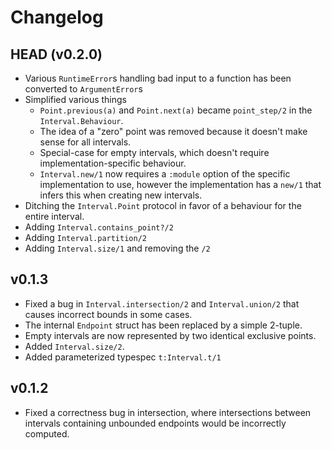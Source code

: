 # Changelog

## HEAD (v0.2.0)

- Various `RuntimeError`s handling bad input to a function has been converted to `ArgumentError`s
- Simplified various things
  - `Point.previous(a)` and `Point.next(a)` became `point_step/2` in the `Interval.Behaviour`.
  - The idea of a "zero" point was removed because it doesn't make sense for all intervals.
  - Special-case for empty intervals, which doesn't require implementation-specific behaviour.
  - `Interval.new/1` now requires a `:module` option of the specific implementation to use,
    however the implementation has a `new/1` that infers this when creating new intervals.
- Ditching the `Interval.Point` protocol in favor of a behaviour for the entire interval.
- Adding `Interval.contains_point?/2`
- Adding `Interval.partition/2`
- Adding `Interval.size/1` and removing the `/2`

## v0.1.3

- Fixed a bug in `Interval.intersection/2` and `Interval.union/2` that causes incorrect bounds
  in some cases.
- The internal `Endpoint` struct has been replaced by a simple 2-tuple.
- Empty intervals are now represented by two identical exclusive points. 
- Added `Interval.size/2`.
- Added parameterized typespec `t:Interval.t/1`

## v0.1.2

- Fixed a correctness bug in intersection, where intersections between
  intervals containing unbounded endpoints would be incorrectly computed.